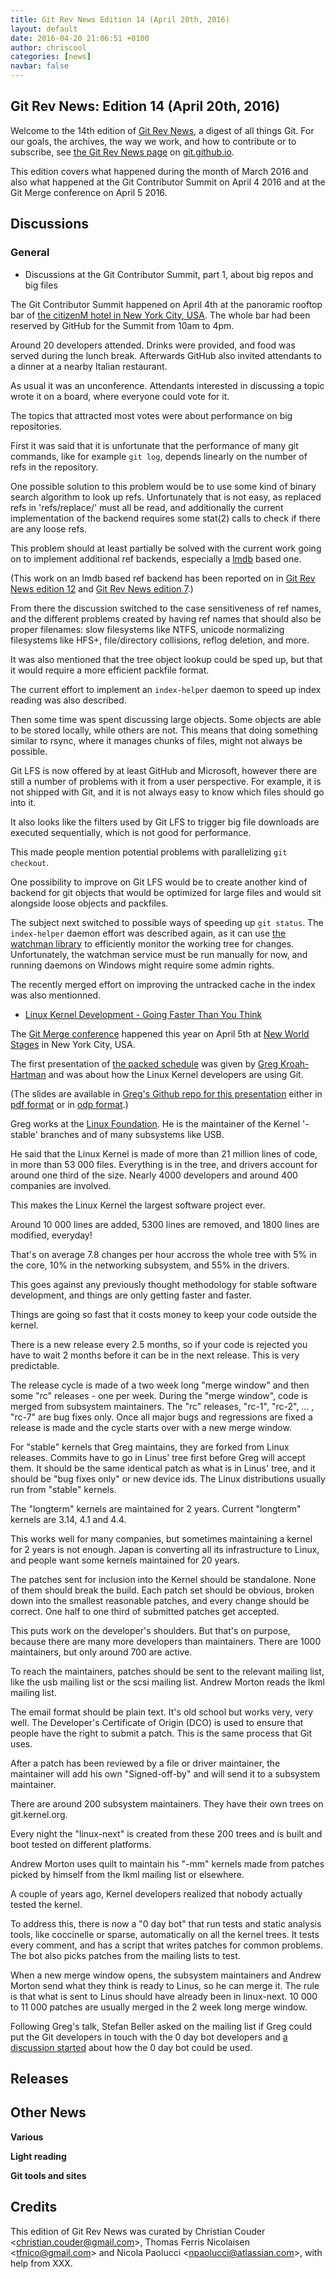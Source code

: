 ```yaml
---
title: Git Rev News Edition 14 (April 20th, 2016)
layout: default
date: 2016-04-20 21:06:51 +0100
author: chriscool
categories: [news]
navbar: false
---
```


## Git Rev News: Edition 14 (April 20th, 2016)

Welcome to the 14th edition of [Git Rev News](http://git.github.io/rev_news/rev_news/),
a digest of all things Git. For our goals, the archives, the way we work, and how to contribute or to
subscribe, see [the Git Rev News page](http://git.github.io/rev_news/rev_news/) on [git.github.io](http://git.github.io).

This edition covers what happened during the month of March 2016 and
also what happened at the Git Contributor Summit on April 4 2016 and
at the Git Merge conference on April 5 2016.

## Discussions

### General

* Discussions at the Git Contributor Summit, part 1, about big repos and big files

The Git Contributor Summit happened on April 4th at the panoramic
rooftop bar of
[the citizenM hotel in New York City, USA](https://www.citizenm.com/destinations/new-york/new-york-times-square).
The whole bar had been reserved by GitHub for the Summit from 10am to
4pm.

Around 20 developers attended. Drinks were provided, and food was
served during the lunch break. Afterwards GitHub also invited
attendants to a dinner at a nearby Italian restaurant.

As usual it was an unconference. Attendants interested in discussing a
topic wrote it on a board, where everyone could vote for it.

The topics that attracted most votes were about performance on big
repositories.

First it was said that it is unfortunate that the performance of many
git commands, like for example `git log`, depends linearly on the
number of refs in the repository.

One possible solution to this problem would be to use some kind of
binary search algorithm to look up refs. Unfortunately that is not easy, as
replaced refs in 'refs/replace/' must all be read, and additionally the current implementation
of the backend requires some stat(2) calls to check if there are any loose refs.

This problem should at least partially be solved with the current work
going on to implement additional ref backends, especially a
[lmdb](http://symas.com/mdb/) based one.

(This work on an lmdb based ref backend has been reported on in
[Git Rev News edition 12](http://git.github.io/rev_news/2016/02/10/edition-12/) and
[Git Rev News edition 7](http://git.github.io/rev_news/2015/09/09/edition-7/).)

From there the discussion switched to the case sensitiveness of ref
names, and the different problems created by having ref names that
should also be proper filenames: slow filesystems like NTFS, unicode
normalizing filesystems like HFS+, file/directory collisions, reflog
deletion, and more.

It was also mentioned that the tree object lookup could be sped up,
but that it would require a more efficient packfile format.

The current effort to implement an `index-helper` daemon to speed up
index reading was also described.

Then some time was spent discussing large objects. Some objects
are able to be stored locally, while others are not. This means that
doing something similar to rsync, where it manages chunks of files,
might not always be possible.

Git LFS is now offered by at least GitHub and Microsoft, however
there are still a number of problems with it from a user
perspective. For example, it is not shipped with Git, and it is not always
easy to know which files should go into it.

It also looks like the filters used by Git LFS to trigger big
file downloads are executed sequentially, which is not good for
performance.

This made people mention potential problems with parallelizing
`git checkout`.

One possibility to improve on Git LFS would be to create another kind
of backend for git objects that would be optimized for large files and
would sit alongside loose objects and packfiles.

The subject next switched to possible ways of speeding up `git status`. The
`index-helper` daemon effort was described again, as it can use
[the watchman library](https://facebook.github.io/watchman/) to
efficiently monitor the working tree for changes. Unfortunately, the watchman service
must be run manually for now, and running daemons on Windows
might require some admin rights.

The recently merged effort on improving the untracked cache in the
index was also mentionned.

* [Linux Kernel Development - Going Faster Than You Think](https://github.com/gregkh/kernel-development)

The [Git Merge conference](http://git-merge.com/) happened this year
on April 5th at [New World Stages](http://newworldstages.com/) in New
York City, USA.

The first presentation of [the packed schedule](http://git-merge.com/#schedule)
was given by [Greg Kroah-Hartman](https://en.wikipedia.org/wiki/Greg_Kroah-Hartman)
and was about how the Linux Kernel developers are using Git.

(The slides are available in
[Greg's Github repo for this presentation](https://github.com/gregkh/kernel-development)
either in
[pdf format](https://github.com/gregkh/kernel-development/blob/master/kernel-git.pdf) or in
[odp format](https://github.com/gregkh/kernel-development/blob/master/kernel-git.odp).)

Greg works at the [Linux Foundation](http://www.linuxfoundation.org/).
He is the maintainer of the Kernel '-stable' branches and of many
subsystems like USB.

He said that the Linux Kernel is made of more than 21 million lines of
code, in more than 53 000 files. Everything is in the tree, and drivers account
for around one third of the size. Nearly 4000 developers and around 400 companies
are involved.

This makes the Linux Kernel the largest software project ever.

Around 10 000 lines are added, 5300 lines are removed, and 1800 lines
are modified, everyday!

That's on average 7.8 changes per hour accross the whole tree with 5%
in the core, 10% in the networking subsystem, and 55% in the drivers.

This goes against any previously thought methodology for stable
software development, and things are only getting faster and faster.

Things are going so fast that it costs money to keep your code outside
the kernel.

There is a new release every 2.5 months, so if your code is rejected
you have to wait 2 months before it can be in the next release. This
is very predictable.

The release cycle is made of a two week long "merge window" and then
some "rc" releases - one per week. During the "merge window", code is
merged from subsystem maintainers. The "rc" releases, "rc-1", "rc-2",
... , "rc-7" are bug fixes only. Once all major bugs and regressions
are fixed a release is made and the cycle starts over with a new merge
window.

For "stable" kernels that Greg maintains, they are forked from Linux
releases. Commits have to go in Linus' tree first before Greg will
accept them. It should be the same identical patch as what is in
Linus' tree, and it should be "bug fixes only" or new device ids. The
Linux distributions usually run from "stable" kernels.

The "longterm" kernels are maintained for 2 years. Current "longterm"
kernels are 3.14, 4.1 and 4.4.

This works well for many companies, but sometimes maintaining a kernel
for 2 years is not enough. Japan is converting all its infrastructure
to Linux, and people want some kernels maintained for 20 years.

The patches sent for inclusion into the Kernel should be standalone.
None of them should break the build. Each patch set should be obvious,
broken down into the smallest reasonable patches, and every change
should be correct. One half to one third of submitted patches get accepted. 

This puts work on the developer's shoulders. But that's on purpose,
because there are many more developers than maintainers. There are
1000 maintainers, but only around 700 are active.

To reach the maintainers, patches should be sent to the relevant
mailing list, like the usb mailing list or the scsi mailing list.
Andrew Morton reads the lkml mailing list.

The email format should be plain text. It's old school but works very,
very well. The Developer's Certificate of Origin (DCO) is used to
ensure that people have the right to submit a patch. This is the same
process that Git uses.

After a patch has been reviewed by a file or driver maintainer, the
maintainer will add his own "Signed-off-by" and will send it to a
subsystem maintainer.

There are around 200 subsystem maintainers. They have their own trees
on git.kernel.org.

Every night the "linux-next" is created from these 200 trees and is
built and boot tested on different platforms.

Andrew Morton uses quilt to maintain his "-mm" kernels made from
patches picked by himself from the lkml mailing list or elsewhere.

A couple of years ago, Kernel developers realized that nobody actually
tested the kernel.

To address this, there is now a "0 day bot" that run tests and static analysis tools,
like coccinelle or sparse, automatically on all the kernel trees. It
tests every comment, and has a script that writes patches for common
problems. The bot also picks patches from the mailing lists to test.

When a new merge window opens, the subsystem maintainers and Andrew
Morton send what they think is ready to Linus, so he can merge it. The
rule is that what is sent to Linus should have already been in
linux-next. 10 000 to 11 000 patches are usually merged in the 2 week
long merge window.

Following Greg's talk, Stefan Beller asked on the mailing list if Greg
could put the Git developers in touch with the 0 day bot developers
and [a discussion started](http://thread.gmane.org/gmane.comp.version-control.git/291242/)
about how the 0 day bot could be used.

<!--- ### Reviews -->

<!---
### Support
-->

## Releases


## Other News

__Various__


__Light reading__


__Git tools and sites__


## Credits

This edition of Git Rev News was curated by Christian Couder &lt;<christian.couder@gmail.com>&gt;,
Thomas Ferris Nicolaisen &lt;<tfnico@gmail.com>&gt; and Nicola Paolucci &lt;<npaolucci@atlassian.com>&gt;,
with help from XXX.
